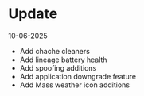 # Update
10-06-2025

- Add chache cleaners
- Add lineage battery health
- Add spoofing additions
- Add application downgrade feature
- Add Mass weather icon additions
